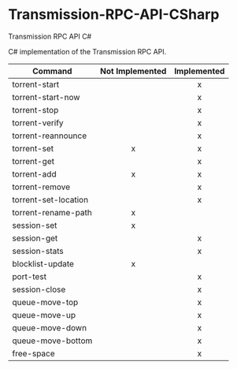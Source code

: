 Transmission-RPC-API-CSharp
===========================

Transmission RPC API C#

C# implementation of the Transmission RPC API.

| Command              | Not Implemented | Implemented|
| -------------------- |:-:|:-:|
| torrent-start        |   | x |
| torrent-start-now    |   | x |
| torrent-stop         |   | x |
| torrent-verify       |   | x |
| torrent-reannounce   |   | x |
| torrent-set          | x | x |
| torrent-get          |   | x |
| torrent-add          | x | x |
| torrent-remove       |   | x |
| torrent-set-location |   | x |
| torrent-rename-path  | x |   |
| session-set          | x |   |
| session-get          |   | x |
| session-stats        |   | x |
| blocklist-update     | x |   |
| port-test            |   | x |
| session-close        |   | x |
| queue-move-top       |   | x |
| queue-move-up        |   | x |
| queue-move-down      |   | x |
| queue-move-bottom    |   | x |
| free-space           |   | x |
